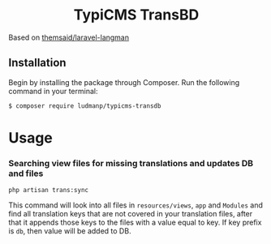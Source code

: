 <h1 align="center">TypiCMS TransBD</h1>

Based on [themsaid/laravel-langman](https://github.com/themsaid/laravel-langman)

## Installation

Begin by installing the package through Composer. Run the following command in your terminal:

```
$ composer require ludmanp/typicms-transdb
```

# Usage

### Searching view files for missing translations and updates DB and files

```
php artisan trans:sync
```

This command will look into all files in `resources/views`, `app` and `Modules` and find all translation keys that are not covered in your translation files, after
that it appends those keys to the files with a value equal to key. If key prefix is `db`, then value will be added to DB. 
